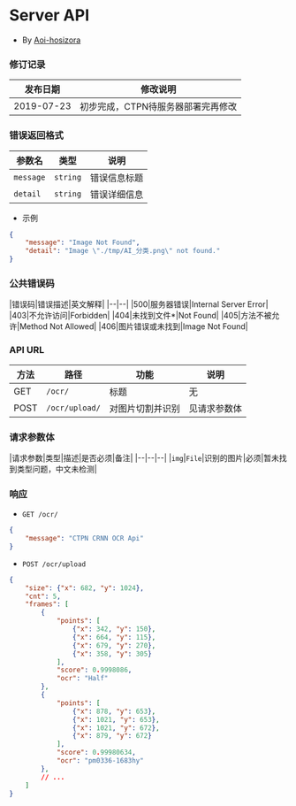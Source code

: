 # Server API

+ By [Aoi-hosizora](https://github.com/Aoi-hosizora)

### 修订记录
|发布日期|修改说明|
|--|--|
|2019-07-23|初步完成，CTPN待服务器部署完再修改|

### 错误返回格式
|参数名|类型|说明|
|--|--|--|
|`message`|`string`|错误信息标题|
|`detail`|`string`|错误详细信息|

+ 示例
```json
{
    "message": "Image Not Found",
    "detail": "Image \"./tmp/AI_分类.png\" not found."
}
```

### 公共错误码
|错误码|错误描述|英文解释|
|--|--|
|500|服务器错误|Internal Server Error|
|403|不允许访问|Forbidden|
|404|未找到文件*|Not Found|
|405|方法不被允许|Method Not Allowed|
|406|图片错误或未找到|Image Not Found|

### API URL
|方法|路径|功能|说明|
|--|--|--|--|
|GET|`/ocr/`|标题|无|
|POST|`/ocr/upload/`|对图片切割并识别|见请求参数体|

### 请求参数体
|请求参数|类型|描述|是否必须|备注|
|--|--|--|
|`img`|`File`|识别的图片|必须|暂未找到类型问题，中文未检测|

### 响应
+ `GET /ocr/`
```json
{
    "message": "CTPN CRNN OCR Api"
}
```
+ `POST /ocr/upload`
```json
{
    "size": {"x": 682, "y": 1024},
    "cnt": 5,
    "frames": [
        {
            "points": [
                {"x": 342, "y": 150},
                {"x": 664, "y": 115},
                {"x": 679, "y": 270},
                {"x": 358, "y": 305}
            ],
            "score": 0.9998086,
            "ocr": "Half"
        },
        {
            "points": [
                {"x": 878, "y": 653},
                {"x": 1021, "y": 653},
                {"x": 1021, "y": 672},
                {"x": 879, "y": 672}
            ],
            "score": 0.99980634,
            "ocr": "pm0336-1683hy"
        },
        // ...
    ]
}
```

